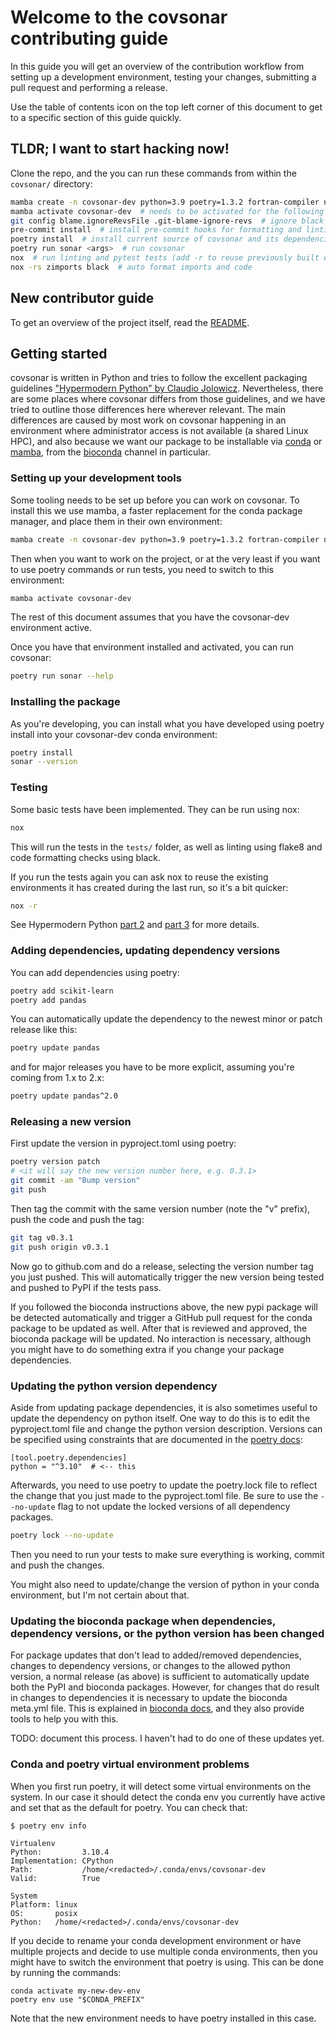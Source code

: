 # Welcome to the covsonar contributing guide <!-- omit in toc -->

In this guide you will get an overview of the contribution workflow from setting up a development environment, testing your changes, submitting a pull request and performing a release.

Use the table of contents icon on the top left corner of this document to get to a specific section of this guide quickly.

## TLDR; I want to start hacking now!

Clone the repo, and the you can run these commands from within the `covsonar/` directory:

```sh
mamba create -n covsonar-dev python=3.9 poetry=1.3.2 fortran-compiler nox=2022.11.21 pre-commit emboss=6.6.0
mamba activate covsonar-dev  # needs to be activated for the following commands to work
git config blame.ignoreRevsFile .git-blame-ignore-revs  # ignore black reformatting when doing git blame
pre-commit install  # install pre-commit hooks for formatting and linting
poetry install  # install current source of covsonar and its dependencies
poetry run sonar <args>  # run covsonar
nox  # run linting and pytest tests (add -r to reuse previously built environments)
nox -rs zimports black  # auto format imports and code
```

## New contributor guide

To get an overview of the project itself, read the [README](README.md).

## Getting started

covsonar is written in Python and tries to follow the excellent packaging guidelines ["Hypermodern Python" by Claudio Jolowicz](https://cjolowicz.github.io/posts/hypermodern-python-01-setup/). Nevertheless, there are some places where covsonar differs from those guidelines, and we have tried to outline those differences here wherever relevant. The main differences are caused by most work on covsonar happening in an environment where administrator access is not available (a shared Linux HPC), and also because we want our package to be installable via [conda](https://docs.conda.io/en/latest/index.html) or [mamba](https://github.com/mamba-org/mamba), from the [bioconda](https://bioconda.github.io/) channel in particular.

### Setting up your development tools

Some tooling needs to be set up before you can work on covsonar. To install this we use mamba, a faster replacement for the conda package manager, and place them in their own environment:

```sh
mamba create -n covsonar-dev python=3.9 poetry=1.3.2 fortran-compiler nox=2022.11.21 pre-commit emboss=6.6.0
```

Then when you want to work on the project, or at the very least if you want to use poetry commands or run tests, you need to switch to this environment:

```sh
mamba activate covsonar-dev
```

The rest of this document assumes that you have the covsonar-dev environment active.

Once you have that environment installed and activated, you can run covsonar:

```sh
poetry run sonar --help
```

### Installing the package

As you're developing, you can install what you have developed using poetry install into your covsonar-dev conda environment:

```sh
poetry install
sonar --version
```

### Testing

Some basic tests have been implemented. They can be run using nox:

```sh
nox
```

This will run the tests in the `tests/` folder, as well as linting using flake8 and code formatting checks using black.

If you run the tests again you can ask nox to reuse the existing environments it has created during the last run, so it's a bit quicker:

```sh
nox -r
```

See Hypermodern Python [part 2](https://cjolowicz.github.io/posts/hypermodern-python-02-testing/) and [part 3](https://cjolowicz.github.io/posts/hypermodern-python-03-linting/) for more details.

### Adding dependencies, updating dependency versions

You can add dependencies using poetry:

```sh
poetry add scikit-learn
poetry add pandas
```

You can automatically update the dependency to the newest minor or patch release like this:

```sh
poetry update pandas
```

and for major releases you have to be more explicit, assuming you're coming from 1.x to 2.x:

```sh
poetry update pandas^2.0
```

### Releasing a new version

First update the version in pyproject.toml using poetry:

```sh
poetry version patch
# <it will say the new version number here, e.g. 0.3.1>
git commit -am "Bump version"
git push
```

Then tag the commit with the same version number (note the "v" prefix), push the code and push the tag:

```sh
git tag v0.3.1
git push origin v0.3.1
```

Now go to github.com and do a release, selecting the version number tag you just pushed. This will automatically trigger the new version being tested and pushed to PyPI if the tests pass.

If you followed the bioconda instructions above, the new pypi package will be detected automatically and trigger a GitHub pull request for the conda package to be updated as well. After that is reviewed and approved, the bioconda package will be updated. No interaction is necessary, although you might have to do something extra if you change your package dependencies.

### Updating the python version dependency

Aside from updating package dependencies, it is also sometimes useful to update the dependency on python itself. One way to do this is to edit the pyproject.toml file and change the python version description. Versions can be specified using constraints that are documented in the [poetry docs](https://python-poetry.org/docs/dependency-specification/):

```
[tool.poetry.dependencies]
python = "^3.10"  # <-- this
```

Afterwards, you need to use poetry to update the poetry.lock file to reflect the change that you just made to the pyproject.toml file. Be sure to use the `--no-update` flag to not update the locked versions of all dependency packages.

```sh
poetry lock --no-update
```

Then you need to run your tests to make sure everything is working, commit and push the changes.

You might also need to update/change the version of python in your conda environment, but I'm not certain about that.

### Updating the bioconda package when dependencies, dependency versions, or the python version has been changed

For package updates that don't lead to added/removed dependencies, changes to dependency versions, or changes to the allowed python version, a normal release (as above) is sufficient to automatically update both the PyPI and bioconda packages. However, for changes that do result in changes to dependencies it is necessary to update the bioconda meta.yml file. This is explained in [bioconda docs](https://bioconda.github.io/contributor/updating.html), and they also provide tools to help you with this.

TODO: document this process. I haven't had to do one of these updates yet.

### Conda and poetry virtual environment problems

When you first run poetry, it will detect some virtual environments on the system. In our case it should detect the conda env you currently have active and set that as the default for poetry. You can check that:

```
$ poetry env info

Virtualenv
Python:         3.10.4
Implementation: CPython
Path:           /home/<redacted>/.conda/envs/covsonar-dev
Valid:          True

System
Platform: linux
OS:       posix
Python:   /home/<redacted>/.conda/envs/covsonar-dev
```

If you decide to rename your conda development environment or have multiple projects and decide to use multiple conda environments, then you might have to switch the environment that poetry is using. This can be done by running the commands:

```
conda activate my-new-dev-env
poetry env use "$CONDA_PREFIX"
```

Note that the new environment needs to have poetry installed in this case.
